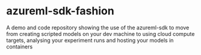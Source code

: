# azureml-sdk-fashion
A demo and code repository showing the use of the azureml-sdk to move from creating scripted models on your dev machine to using cloud compute targets, analysing your experiment runs and hosting your models in containers
